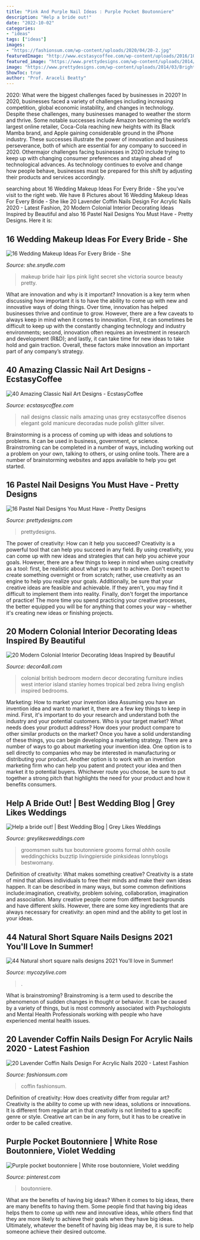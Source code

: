 ```yaml
---
title: "Pink And Purple Nail Ideas : Purple Pocket Boutonniere"
description: "Help a bride out!"
date: "2022-10-02"
categories:
- "ideas"
tags: ["ideas"]
images:
- "https://fashionsum.com/wp-content/uploads/2020/04/20-2.jpg"
featuredImage: "http://www.ecstasycoffee.com/wp-content/uploads/2016/10/Classic-Nail-Art-Designs-19.jpg"
featured_image: "https://www.prettydesigns.com/wp-content/uploads/2014/03/Bright-Colored-Nails.jpg"
image: "https://www.prettydesigns.com/wp-content/uploads/2014/03/Bright-Colored-Nails.jpg"
ShowToc: true
author: "Prof. Araceli Beatty"
---
```



2020: What were the biggest challenges faced by businesses in 2020?
In 2020, businesses faced a variety of challenges including increasing competition, global economic instability, and changes in technology. Despite these challenges, many businesses managed to weather the storm and thrive. Some notable successes include Amazon becoming the world’s largest online retailer, Coca-Cola reaching new heights with its Black Mamba brand, and Apple gaining considerable ground in the iPhone industry.
These successes illustrate the power of innovation and business perseverance, both of which are essential for any company to succeed in 2020. Othermajor challenges facing businesses in 2020 include trying to keep up with changing consumer preferences and staying ahead of technological advances. As technology continues to evolve and change how people behave, businesses must be prepared for this shift by adjusting their products and services accordingly.

	

		
searching about 16 Wedding Makeup Ideas For Every Bride - She you've visit to the right web. We have 8 Pictures about 16 Wedding Makeup Ideas For Every Bride - She like 20 Lavender Coffin Nails Design For Acrylic Nails 2020 - Latest Fashion, 20 Modern Colonial Interior Decorating Ideas Inspired by Beautiful and also 16 Pastel Nail Designs You Must Have - Pretty Designs. Here it is:
		
    
## 16 Wedding Makeup Ideas For Every Bride - She

<img loading=lazy src="http://she.snydle.com/files/2015/01/wedding-makeup-ideas-2.jpg" onerror="this.onerror=null;this.src='https://tse2.mm.bing.net/th?id=OIP.mDDZ8Ph1KE1VtFl6jGZrEQHaLN&amp;pid=15.1';" alt="16 Wedding Makeup Ideas For Every Bride - She">

_Source: she.snydle.com_

>makeup bride hair lips pink light secret she victoria source beauty pretty. 

	

What are innovation and why is it important?
Innovation is a key term when discussing how important it is to have the ability to come up with new and innovative ways of doing things. Over time, innovation has helped businesses thrive and continue to grow. However, there are a few caveats to always keep in mind when it comes to innovation. First, it can sometimes be difficult to keep up with the constantly changing technology and industry environments; second, innovation often requires an investment in research and development (R&D); and lastly, it can take time for new ideas to take hold and gain traction. Overall, these factors make innovation an important part of any company’s strategy.

    
## 40 Amazing Classic Nail Art Designs - EcstasyCoffee

<img loading=lazy src="http://www.ecstasycoffee.com/wp-content/uploads/2016/10/Classic-Nail-Art-Designs-19.jpg" onerror="this.onerror=null;this.src='https://tse3.mm.bing.net/th?id=OIP.qXMgOZd7K8eIHqtPWk-bhAHaLO&amp;pid=15.1';" alt="40 Amazing Classic Nail Art Designs - EcstasyCoffee">

_Source: ecstasycoffee.com_

>nail designs classic nails amazing unas grey ecstasycoffee disenos elegant gold manicure decoradas nude polish glitter silver. 

	

Brainstorming is a process of coming up with ideas and solutions to problems. It can be used in business, government, or science. Brainstroming can be completed in a number of ways, including working out a problem on your own, talking to others, or using online tools. There are a number of brainstorming websites and apps available to help you get started.

    
## 16 Pastel Nail Designs You Must Have - Pretty Designs

<img loading=lazy src="https://www.prettydesigns.com/wp-content/uploads/2014/03/Bright-Colored-Nails.jpg" onerror="this.onerror=null;this.src='https://tse2.mm.bing.net/th?id=OIP.DzJFAWxsfEAF0OzoPfw2RgHaJ3&amp;pid=15.1';" alt="16 Pastel Nail Designs You Must Have - Pretty Designs">

_Source: prettydesigns.com_

>prettydesigns. 

	

The power of creativity: How can it help you succeed?
Creativity is a powerful tool that can help you succeed in any field. By using creativity, you can come up with new ideas and strategies that can help you achieve your goals. However, there are a few things to keep in mind when using creativity as a tool: first, be realistic about what you want to achieve. Don't expect to create something overnight or from scratch; rather, use creativity as an engine to help you realize your goals. Additionally, be sure that your creative ideas are feasible and achievable. If they aren't, you may find it difficult to implement them into reality. Finally, don't forget the importance of practice! The more time you spend practicing your creative processes, the better equipped you will be for anything that comes your way – whether it's creating new ideas or finishing projects.

    
## 20 Modern Colonial Interior Decorating Ideas Inspired By Beautiful

<img loading=lazy src="https://decor4all.com/wp-content/uploads/2014/08/colonial-homes-bedroom-decorating-ideas-8.jpg" onerror="this.onerror=null;this.src='https://tse1.mm.bing.net/th?id=OIP.xBUUIpX4CTNGRqWaVwIIBgHaJ3&amp;pid=15.1';" alt="20 Modern Colonial Interior Decorating Ideas Inspired by Beautiful">

_Source: decor4all.com_

>colonial british bedroom modern decor decorating furniture indies west interior island stanley homes tropical bed zebra living english inspired bedrooms. 

	

Marketing: How to market your invention idea
Assuming you have an invention idea and want to market it, there are a few key things to keep in mind. First, it's important to do your research and understand both the industry and your potential customers. Who is your target market? What needs does your product address? How does your product compare to other similar products on the market? Once you have a solid understanding of these things, you can begin developing a marketing strategy.
There are a number of ways to go about marketing your invention idea. One option is to sell directly to companies who may be interested in manufacturing or distributing your product. Another option is to work with an invention marketing firm who can help you patent and protect your idea and then market it to potential buyers. Whichever route you choose, be sure to put together a strong pitch that highlights the need for your product and how it benefits consumers.

    
## Help A Bride Out! | Best Wedding Blog | Grey Likes Weddings

<img loading=lazy src="http://www.greylikesweddings.com/wp-content/uploads/2013/06/purple-groom-619x928.jpg" onerror="this.onerror=null;this.src='https://tse2.mm.bing.net/th?id=OIP.fWPLSp2804nZjK9FipqbJgHaLG&amp;pid=15.1';" alt="Help a bride out! | Best Wedding Blog | Grey Likes Weddings">

_Source: greylikesweddings.com_

>groomsmen suits tux boutonniere grooms formal ohhh oosile weddingchicks buzztip livingpierside pinksideas lonnyblogs bestwomany. 

	

Definition of creativity: What makes something creative?
Creativity is a state of mind that allows individuals to free their minds and make their own ideas happen. It can be described in many ways, but some common definitions include:imagination, creativity, problem solving, collaboration, imagination and association. 
Many creative people come from different backgrounds and have different skills. However, there are some key ingredients that are always necessary for creativity: an open mind and the ability to get lost in your ideas.

    
## 44 Natural Short Square Nails Designs 2021 You&#039;ll Love In Summer!

<img loading=lazy src="https://mycozylive.com/wp-content/uploads/2021/04/40-3.jpg" onerror="this.onerror=null;this.src='https://tse3.mm.bing.net/th?id=OIP.GHz8eXAZAMEDdPgm0bRESAHaLH&amp;pid=15.1';" alt="44 Natural short square nails designs 2021 You&#039;ll love in Summer!">

_Source: mycozylive.com_

>. 

	

What is brainstroming?
Brainstroming is a term used to describe the phenomenon of sudden changes in thought or behavior. It can be caused by a variety of things, but is most commonly associated with Psychologists and Mental Health Professionals working with people who have experienced mental health issues.

    
## 20 Lavender Coffin Nails Design For Acrylic Nails 2020 - Latest Fashion

<img loading=lazy src="https://fashionsum.com/wp-content/uploads/2020/04/20-2.jpg" onerror="this.onerror=null;this.src='https://tse2.mm.bing.net/th?id=OIP.D1lfQkeKdCTXJk4ttg_CWwHaKk&amp;pid=15.1';" alt="20 Lavender Coffin Nails Design For Acrylic Nails 2020 - Latest Fashion">

_Source: fashionsum.com_

>coffin fashionsum. 

	

Definition of creativity: How does creativity differ from regular art?
Creativity is the ability to come up with new ideas, solutions or innovations. It is different from regular art in that creativity is not limited to a specific genre or style. Creative art can be in any form, but it has to be creative in order to be called creative.

    
## Purple Pocket Boutonniere | White Rose Boutonniere, Violet Wedding

<img loading=lazy src="https://i.pinimg.com/736x/f5/01/81/f50181ee97325b4ccdc68536c9cad99b.jpg" onerror="this.onerror=null;this.src='https://tse1.mm.bing.net/th?id=OIP.uNPIJippNwfI8VDOLZH3PQHaJ3&amp;pid=15.1';" alt="Purple pocket boutonniere | White rose boutonniere, Violet wedding">

_Source: pinterest.com_

>boutonniere. 

	

What are the benefits of having big ideas?
When it comes to big ideas, there are many benefits to having them. Some people find that having big ideas helps them to come up with new and innovative ideas, while others find that they are more likely to achieve their goals when they have big ideas. Ultimately, whatever the benefit of having big ideas may be, it is sure to help someone achieve their desired outcome.

